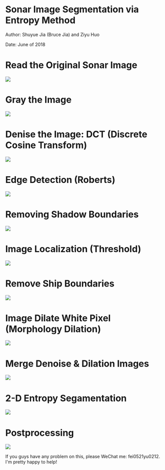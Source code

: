# Sonar Image Segmentation via Entropy Method

Author: Shuyue Jia (Bruce Jia) and Ziyu Huo

Date: June of 2018

# Read the Original Sonar Image

![](https://github.com/SuperBruceJia/Sonar-Image-Segmentation-through-Entropy-Method/blob/master/codes/sonar_original.jpg)

# Gray the Image

![](https://github.com/SuperBruceJia/Sonar-Image-Segmentation-through-Entropy-Method/blob/master/codes/Img_gray.jpg)

# Denise the Image: DCT (Discrete Cosine Transform) 

![](https://github.com/SuperBruceJia/Sonar-Image-Segmentation-through-Entropy-Method/blob/master/codes/Img_Denoise.jpg)

# Edge Detection (Roberts)

![](https://github.com/SuperBruceJia/Sonar-Image-Segmentation-through-Entropy-Method/blob/master/codes/Img_Edge.jpg)

# Removing Shadow Boundaries

![](https://github.com/SuperBruceJia/Sonar-Image-Segmentation-through-Entropy-Method/blob/master/codes/Removing_Shadow_Boundaries.jpg)

# Image Localization (Threshold)

![](https://github.com/SuperBruceJia/Sonar-Image-Segmentation-through-Entropy-Method/blob/master/codes/Localization.jpg)

# Remove Ship Boundaries

![](https://github.com/SuperBruceJia/Sonar-Image-Segmentation-through-Entropy-Method/blob/master/codes/Dilate_New_Img.jpg)

# Image Dilate White Pixel (Morphology Dilation)

![](https://github.com/SuperBruceJia/Sonar-Image-Segmentation-through-Entropy-Method/blob/master/codes/Img_Dilate.jpg)

# Merge Denoise & Dilation Images

![](https://github.com/SuperBruceJia/Sonar-Image-Segmentation-through-Entropy-Method/blob/master/codes/Expanded_Image.jpg)

# 2-D Entropy Segamentation

![](https://github.com/SuperBruceJia/Sonar-Image-Segmentation-through-Entropy-Method/blob/master/codes/Img_Entropy.jpg)

# Postprocessing

![](https://github.com/SuperBruceJia/Sonar-Image-Segmentation-through-Entropy-Method/blob/master/codes/Final_Image.jpg)

If you guys have any problem on this, please WeChat me: fei0521yu0212. I'm pretty happy to help!
